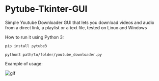 # Pytube-Tkinter-GUI
Simple Youtube Downloader GUI that lets you download videos and audio from a direct link, a playlist or a text file, tested on Linux and Windows

How to run it using Python 3:
```
pip install pytube3
```
```
python3 path/to/folder/youtube_downloader.py
```
Example of usage:

![gif](https://media1.tenor.com/images/5ec47347a0a3fc6119ea445f44364bc7/tenor.gif)

